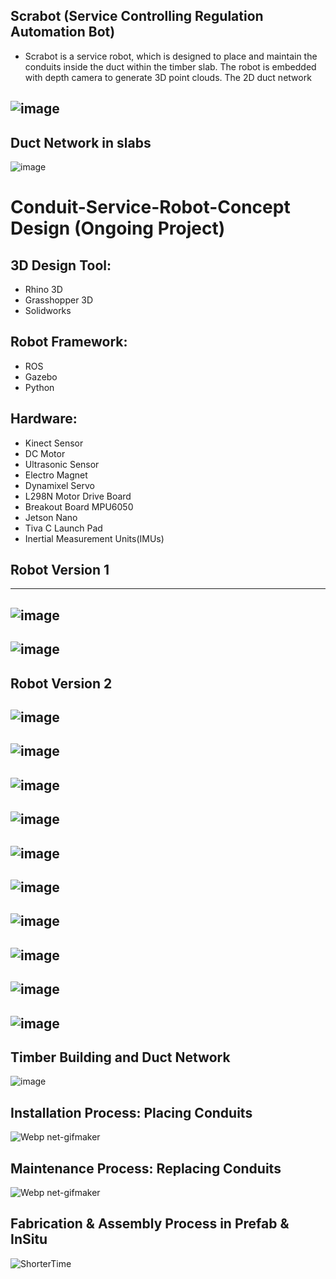 ## Scrabot (Service Controlling Regulation Automation Bot)
- Scrabot is a service robot, which is designed to place and maintain the conduits inside the duct within the timber slab. The robot is embedded with depth camera to generate 3D point clouds. The 2D duct network

![image](https://user-images.githubusercontent.com/65818525/131259207-d436c5e9-177e-43ac-a658-a7d940d0c49b.png)
---
## Duct Network in slabs
![image](https://user-images.githubusercontent.com/65818525/131259267-1fb442dd-f181-4357-9819-8f0aa6fa135d.png)



# Conduit-Service-Robot-Concept Design (Ongoing Project)


## 3D Design Tool: 
- Rhino 3D 
- Grasshopper 3D
- Solidworks
 
## Robot Framework: 
- ROS
- Gazebo
- Python

## Hardware: 
- Kinect Sensor
- DC Motor
- Ultrasonic Sensor 
- Electro Magnet
- Dynamixel Servo
- L298N Motor Drive Board
- Breakout Board MPU6050
- Jetson Nano 
- Tiva C Launch Pad
- Inertial Measurement Units(IMUs)

## Robot Version 1
---
![image](https://user-images.githubusercontent.com/65818525/130622772-ee236b66-7bfd-4d08-af7c-d87ef50c0322.png)
---
![image](https://user-images.githubusercontent.com/65818525/131256487-06ec2302-2c6b-4a6b-a314-6fd943d4de85.png)
---
## Robot Version 2
![image](https://user-images.githubusercontent.com/65818525/131256678-0c595ee3-34c9-4952-8cfc-68af75e07bee.png)
---
![image](https://user-images.githubusercontent.com/65818525/131256589-79013d58-1516-4ad2-9a1d-25183c23b43d.png)
---
![image](https://user-images.githubusercontent.com/65818525/131257069-44822617-9572-4d19-a893-480b410454a1.png)
---
![image](https://user-images.githubusercontent.com/65818525/131257677-104f4479-373c-476e-8f74-24976f74cb91.png)
---
![image](https://user-images.githubusercontent.com/65818525/131256463-e9d578d1-e48f-456a-9666-4a564b17a42f.png)
---
![image](https://user-images.githubusercontent.com/65818525/131256391-87f76ed3-5643-41d5-8c33-1b2a96bcb567.png)
---
![image](https://user-images.githubusercontent.com/65818525/131256741-ecd77059-2f21-46f9-a196-14e55a9d5de0.png)
---
![image](https://user-images.githubusercontent.com/65818525/131256292-142dbc9e-25cb-44d6-bc06-4dd06859ccbd.png)
---
![image](https://user-images.githubusercontent.com/65818525/131256348-6218bb1d-4894-4925-8d2e-e1d6aadf7077.png)
---
![image](https://user-images.githubusercontent.com/65818525/131256318-c53a6a42-e041-410b-9073-10474695038a.png)
---

## Timber Building and Duct Network
![image](https://user-images.githubusercontent.com/65818525/131259325-a32ad927-8f21-45e7-971c-c651f1f08799.png)



## Installation Process: Placing Conduits

![Webp net-gifmaker](https://user-images.githubusercontent.com/65818525/130485846-8600d601-fa53-42a6-a69c-617790232353.gif)


## Maintenance Process: Replacing Conduits

![Webp net-gifmaker](https://user-images.githubusercontent.com/65818525/130485681-cd30471b-ed2a-4a76-b23a-fc2c067cd1e5.gif)


## Fabrication & Assembly Process in Prefab & InSitu

![ShorterTime](https://user-images.githubusercontent.com/65818525/130485757-268c3ffc-956d-4448-a036-890802cbb4f3.gif)


